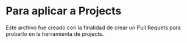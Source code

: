 # Para aplicar a Projects

Este archivo fue creado con la finalidad de crear un Pull Requets para probarlo en la herramienta de projects.

